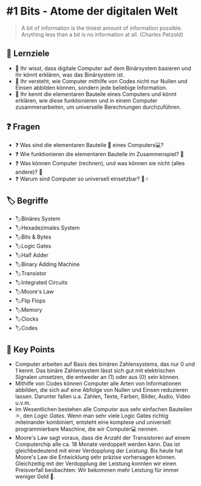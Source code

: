 # \#1 Bits - Atome der digitalen Welt

> A bit of information is the tiniest amount of information possible. Anything less than a bit is no information at all. \(Charles Petzold\)

## 🎯 Lernziele

* 🎯 Ihr wisst, dass digitale Computer auf dem Binärsystem basieren und ihr könnt erklären, was das Binärsystem ist.
* 🎯 Ihr versteht, wie Computer mithilfe von Codes nicht nur Nullen und Einsen abbilden können, sondern jede beliebige Information.
* 🎯 Ihr kennt die elementaren Bauteile eines Computers und könnt erklären, wie diese funktionieren und in einem Computer zusammenarbeiten, um universelle Berechnungen durchzuführen.

## ❓ Fragen 

* ❓ Was sind die elementaren Bauteile 🧱 eines Computers💻? 
* ❓ Wie funktionieren die elementaren Bauteile im Zusammenspiel? 💪 
* ❓ Was können Computer \(rechnen\), und was können sie nicht \(alles andere\)? 🤔
* ❓ Warum sind Computer so universell einsetzbar? 🦸♂ 

## 🏷 Begriffe

* 🏷Binäres System
* 🏷Hexadezimales System
* 🏷Bits & Bytes
* 🏷Logic Gates
* 🏷Half Adder
* 🏷Binary Adding Machine
* 🏷Transistor
* 🏷Integrated Circuits
* 🏷Moore's Law 
* 🏷Flip Flops 
* 🏷Memory
* 🏷Clocks
* 🏷Codes

## 🔑 Key Points

* Computer arbeiten auf Basis des binären Zahlensystems, das nur 0 und 1 kennt. Das binäre Zahlensystem lässt sich gut mit elektrischen Signalen umsetzen, die entweder an \(1\) oder aus \(0\) sein können. 
* Mithilfe von Codes können Computer alle Arten von Informationen abbilden, die sich auf eine Abfolge von  Nullen und Einsen reduzieren lassen. Darunter fallen u.a. Zahlen, Texte, Farben, Bilder, Audio, Video u.v.m. 
* Im Wesentlichen bestehen alle Computer aus sehr einfachen Bauteilen ⚛, den _Logic Gates_. Wenn man sehr viele Logic Gates richtig miteinander kombiniert, entsteht eine komplexe und universell programmierbare Maschine, die wir Computer💻 nennen. 
* Moore's Law sagt voraus, dass die Anzahl der Transistoren auf einem Computerchip alle ca. 18 Monate verdoppelt werden kann. Das ist gleichbedeutend mit einer Verdopplung der _Leistung._ Bis heute hat Moore's Law die Entwicklung sehr präzise vorhersagen können. Gleichzeitig mit der Verdopplung der Leistung konnten wir einen Preisverfall beobachten: Wir bekommen mehr Leistung für immer weniger Geld 💸.

